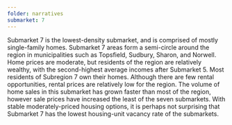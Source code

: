 ```yaml
---
folder: narratives
submarket: 7
---
```

Submarket 7 is the lowest-density submarket, and is comprised of mostly single-family homes. Submarket 7 areas form a semi-circle around the region in municipalities such as Topsfield, Sudbury, Sharon, and Norwell. Home prices are moderate, but residents of the region are relatively wealthy, with the second-highest average incomes after Submarket 5. Most residents of Subregion 7 own their homes. Although there are few rental opportunities, rental prices are relatively low for the region. The volume of home sales in this submarket has grown faster than most of the region, however sale prices have increased the least of the seven submarkets. With stable moderately-priced housing options, it is perhaps not surprising that Submarket 7 has the lowest housing-unit vacancy rate of the submarkets.